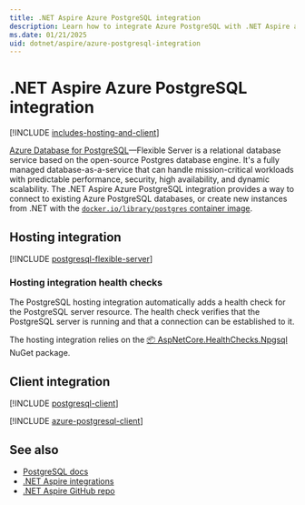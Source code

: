 ```yaml
---
title: .NET Aspire Azure PostgreSQL integration
description: Learn how to integrate Azure PostgreSQL with .NET Aspire applications, using both hosting and client integrations.
ms.date: 01/21/2025
uid: dotnet/aspire/azure-postgresql-integration
---
```


# .NET Aspire Azure PostgreSQL integration

[!INCLUDE [includes-hosting-and-client](../includes/includes-hosting-and-client.md)]

[Azure Database for PostgreSQL](/azure/postgresql/)—Flexible Server is a relational database service based on the open-source Postgres database engine. It's a fully managed database-as-a-service that can handle mission-critical workloads with predictable performance, security, high availability, and dynamic scalability. The .NET Aspire Azure PostgreSQL integration provides a way to connect to existing Azure PostgreSQL databases, or create new instances from .NET with the [`docker.io/library/postgres` container image](https://hub.docker.com/_/postgres).

## Hosting integration

[!INCLUDE [postgresql-flexible-server](includes/postgresql-flexible-server.md)]

### Hosting integration health checks

The PostgreSQL hosting integration automatically adds a health check for the PostgreSQL server resource. The health check verifies that the PostgreSQL server is running and that a connection can be established to it.

The hosting integration relies on the [📦 AspNetCore.HealthChecks.Npgsql](https://www.nuget.org/packages/AspNetCore.HealthChecks.Npgsql) NuGet package.

## Client integration

[!INCLUDE [postgresql-client](includes/postgresql-client.md)]

[!INCLUDE [azure-postgresql-client](includes/azure-postgresql-client.md)]

## See also

- [PostgreSQL docs](https://www.npgsql.org/doc/api/Npgsql.html)
- [.NET Aspire integrations](../fundamentals/integrations-overview.md)
- [.NET Aspire GitHub repo](https://github.com/dotnet/aspire)
